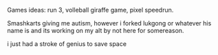 Games ideas: run 3, volleball giraffe game, pixel speedrun.


Smashkarts giving me autism, however i forked lukgong or whatever his name is and its working on my alt by not here for somereason.

i just had a stroke of genius to save space
